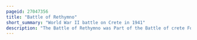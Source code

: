 ```yaml
---
pageid: 27047356
title: "Battle of Rethymno"
short_summary: "World War II battle on Crete in 1941"
description: "The Battle of Rethymno was Part of the Battle of crete Fought between may 20 and 29 1941 in Greece during World War Ii. Australian and greek Forces under Command of lieutenant-colonel ian Campbell defended the Town of Rethymno and the Airstrip nearby against a german Paratrooper Attack by the 2nd parachute Regiment of the 7Th Air Division commanded by."
---
```

